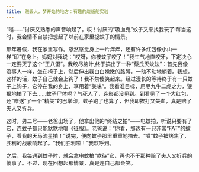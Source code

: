```yaml
---
title: 贼丢人，梦开始的地方：有趣的烧纸船实验
---
```

<!-- wp:paragraph -->
<p>“嗡……”讨厌又熟悉的声音响起了。哎！讨厌的“吸血鬼”蚊子又来找我玩了!每当这时，我会情不自禁把想起了以前在家里捉蚊子的情景。</p>
<!-- /wp:paragraph -->

<!-- wp:paragraph -->
<p>那年暑假，我在家里写作。忽然感觉身上一片痒痒，还有许多红包像小山一样“印”在身上。妈妈对我说：“哎呀，你被蚊子咬了！”我生气地直咬牙，下定决心一定要灭了这个“王八蛋”。我绞尽脑汁,终于搞出了一种“蔡氏灭蚊法”：首先我像没事人一样，坐在椅子上，然后伸出我白白嫩嫩的胳膊，一动不动地躺着。我想，这样的话，蚊子自己就会上钩了！我不禁傻笑起来。经过漫长的等待终于有一只蚊子上钩子，它停在我的身上，享用着“美味”。我看准目标，用尽九牛二虎之力，狠狠地拍了下去……蚊子尸体呢？气死人了，连影都没见到。到看见了一个大红包，还“赠送”了一个“精美”的巴掌印。蚊子跑了也算了，但我即挨打又失血，真是赔了夫人又折兵。</p>
<!-- /wp:paragraph -->

<!-- wp:paragraph -->
<p>这时，男二号——老爸出场了，他拿出他的“终结之拍”——电蚊拍，听说只要有了它，连蚊子都只能默默地唱《征服》。老爸说：“你看，那边有一只非常“FAT”的蚊子，看我的天马流星拍！”说完，便向蚊子那里重重地拍去。“嗞”蚊子被烤焦了，胜利的战歌响起了。“我们胜利啦！”我欢呼到。</p>
<!-- /wp:paragraph -->

<!-- wp:paragraph -->
<p>之后，我每遇到蚊子时，就会拿电蚊拍“款待”它，再也不干那种赔了夫人又折兵的傻事了。不过，现在回想起那情景，真是连自己都会笑。</p>
<!-- /wp:paragraph -->

